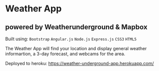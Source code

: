 # Weather App

## powered by Weatherunderground & Mapbox

Built using: `Bootstrap` `Angular.js` `Node.js` `Express.js` `CSS3` `HTML5`

The Weather App will find your location and display general weather informartion, a 3-day forecast, and webcams for the area.

Deployed to heroku: https://weather-underground-app.herokuapp.com/      
